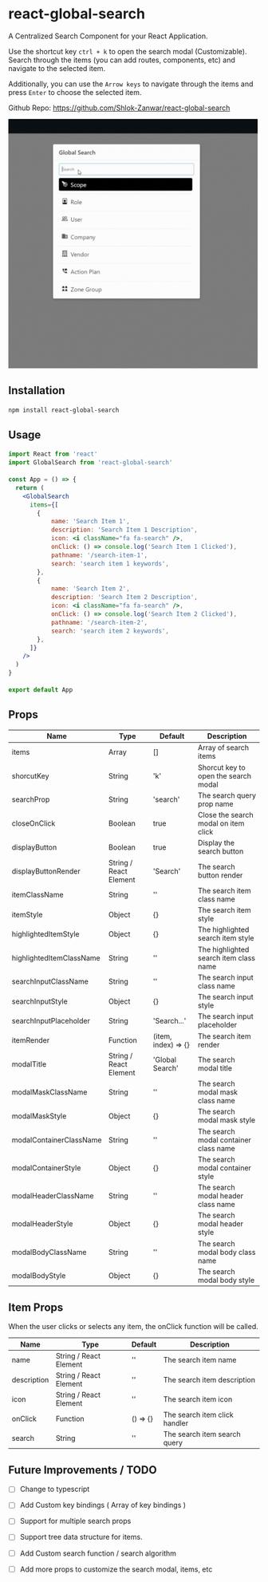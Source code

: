 # react-global-search

A Centralized Search Component for your React Application.

Use the shortcut key `ctrl + k` to open the search modal (Customizable).
Search through the items (you can add routes, components, etc) and navigate to the selected item.

Additionally, you can use the `Arrow keys` to navigate through the items and press `Enter` to choose the selected item.

Github Repo: https://github.com/Shlok-Zanwar/react-global-search

<img src="https://raw.githubusercontent.com/Shlok-Zanwar/react-global-search/master/demo-gif.gif" height="500px" >

## Installation

```bash
npm install react-global-search
```

## Usage

```jsx
import React from 'react'
import GlobalSearch from 'react-global-search'

const App = () => {
  return (
    <GlobalSearch
      items={[
        {
            name: 'Search Item 1',
            description: 'Search Item 1 Description',
            icon: <i className="fa fa-search" />,
            onClick: () => console.log('Search Item 1 Clicked'),
            pathname: '/search-item-1',
            search: 'search item 1 keywords',
        },
        {
            name: 'Search Item 2',
            description: 'Search Item 2 Description',
            icon: <i className="fa fa-search" />,
            onClick: () => console.log('Search Item 2 Clicked'),
            pathname: '/search-item-2',
            search: 'search item 2 keywords',
        },
      ]}
    />
  )
}

export default App
```

## Props

| Name  | Type                   | Default | Description                          |
|-------|------------------------| --- |--------------------------------------|
| items | Array                  | [] | Array of search items                |
| shorcutKey | String                 | 'k' | Shorcut key to open the search modal |
| searchProp | String                 | 'search' | The search query prop name           |
| closeOnClick | Boolean                 | true | Close the search modal on item click |
| displayButton | Boolean                | true | Display the search button            |
| displayButtonRender | String / React Element | 'Search' | The search button render             |
| itemClassName | String                 | '' | The search item class name           |
| itemStyle | Object                 | {} | The search item style                |
| highlightedItemStyle | Object                 | {} | The highlighted search item style    |
| highlightedItemClassName | String                 | '' | The highlighted search item class name |
| searchInputClassName | String                 | '' | The search input class name          |
| searchInputStyle | Object                 | {} | The search input style               |
| searchInputPlaceholder | String                 | 'Search...' | The search input placeholder |
| itemRender | Function               | &#40;item, index&#41; => {} | The search item render               |
| modalTitle | String / React Element | 'Global Search' | The search modal title               |
| modalMaskClassName | String                 | '' | The search modal mask class name     |
| modalMaskStyle | Object                 | {} | The search modal mask style          |
| modalContainerClassName | String                 | '' | The search modal container class name|
| modalContainerStyle | Object                 | {} | The search modal container style     |
| modalHeaderClassName | String                 | '' | The search modal header class name   |
| modalHeaderStyle | Object                 | {} | The search modal header style        |
| modalBodyClassName | String                 | '' | The search modal body class name     |
| modalBodyStyle | Object                 | {} | The search modal body style          |



## Item Props

When the user clicks or selects any item, the onClick function will be called. <br />

| Name  | Type           | Default | Description                          |
|-------|----------------| --- |--------------------------------------|
| name | String / React Element | '' | The search item name                 |
| description | String / React Element | '' | The search item description          |
| icon | String / React Element | '' | The search item icon                 |
| onClick | Function         | &#40;&#41; => {} | The search item click handler        |
| search | String         | '' | The search item search query         |

## Future Improvements / TODO

- [ ] Change to typescript
- [ ] Add Custom key bindings ( Array of key bindings )
- [ ] Support for multiple search props
- [ ] Support tree data structure for items.
- [ ] Add Custom search function / search algorithm
- [ ] Add more props to customize the search modal, items, etc

